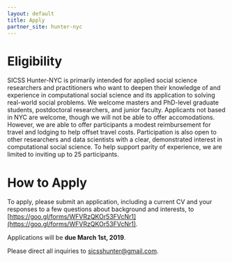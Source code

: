 ```yaml
---
layout: default
title: Apply
partner_site: hunter-nyc
---
```


# Eligibility

SICSS Hunter-NYC is primarily intended for applied social science researchers and practitioners who want to deepen their knowledge of and experience in computational social science and its application to solving real-world social problems. We welcome masters and PhD-level graduate students, postdoctoral researchers, and junior faculty. Applicants not based in NYC are welcome, though we will not be able to offer accomodations. However, we are able to offer participants a modest reimbursement for travel and lodging to help offset travel costs. Participation is also open to other researchers and data scientists with a clear, demonstrated interest in computational social science. To help support parity of experience, we are limited to inviting up to 25 participants.

# How to Apply

To apply, please submit an application, including a current CV and your responses to 
a few questions about background and interests, to [https://goo.gl/forms/WFVRzQKOr53FVcNr1](https://goo.gl/forms/WFVRzQKOr53FVcNr1). 

Applications will be **due March 1st, 2019**.

Please direct all inquiries to [sicsshunter@gmail.com](mailto:sicsshunter@gmail.com).
